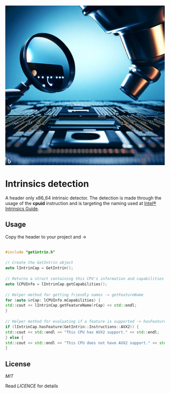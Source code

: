 ![Logo](cpuidlogo.jpg)

# Intrinsics detection

A header only x86_64 intrinsic detector. The detection is made through the usage of the **cpuid** instruction and is targeting the naming used at 
[Intel® Intrinsics Guide](https://www.intel.com/content/www/us/en/docs/intrinsics-guide/index.html).

## Usage

Copy the header to your project and ->

```cpp

#include "getintrin.h"

// Create the GetIntrin object
auto lIntrinCap = GetIntrin();

// Returns a struct containing this CPU's information and capabilities
auto lCPUInfo = lIntrinCap.getCapabilities();

// Helper method for getting friendly names -> getFeatureName
for (auto &rCap: lCPUInfo.mCapabilities) {
std::cout << lIntrinCap.getFeatureName(rCap) << std::endl;
}

// Helper method for evaluating if a feature is supported -> hasFeature
if (lIntrinCap.hasFeature(GetIntrin::Instructions::AVX2)) {
std::cout << std::endl << "This CPU has AVX2 support." << std::endl;
} else {
std::cout << std::endl << "This CPU does not have AVX2 support." << std::endl;
}

```

## License

*MIT*

Read *LICENCE* for details

